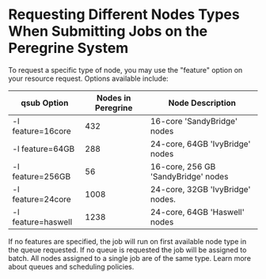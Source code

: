 # Requesting Different Nodes Types When Submitting Jobs on the Peregrine System
To request a specific type of node, you may use the "feature" option on your resource request. Options available include:

|qsub Option	|Nodes in Peregrine	|Node Description	|
|------------ |-------------------|-----------------|
|-l feature=16core	|432	|16-core 'SandyBridge' nodes	| 
|-l feature=64GB	|288	|24-core, 64GB 'IvyBridge' nodes	| 
|-l feature=256GB	|56	|16-core, 256 GB 'SandyBridge' nodes	| 
|-l feature=24core	|1008	|24-core, 32GB 'IvyBridge' nodes.	 |
|-l feature=haswell	|1238	|24-core, 64GB 'Haswell' nodes	 |

If no features are specified, the job will run on first available node type in the queue requested. If no queue is requested the job will be assigned to batch. All nodes assigned to a single job are of the same type. Learn more about queues and scheduling policies.
